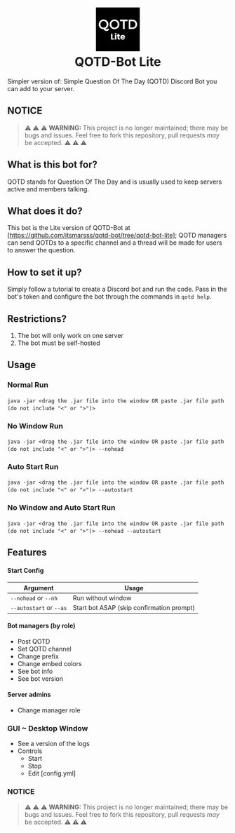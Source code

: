<h1 align="center">
<img src="/assets/image.png" alt="Icon" width="100" height="100">
<br>
QOTD-Bot Lite
<br>
</h1>
Simpler version of: Simple Question Of The Day (QOTD) Discord Bot you can add to your server.

## NOTICE
> :warning: :warning: :warning: **WARNING:** This project is no longer maintained; there may be bugs and issues. Feel free to fork this repository, pull requests *may* be accepted. :warning: :warning: :warning:

## What is this bot for?
QOTD stands for Question Of The Day and is usually used to keep servers active and members talking.
## What does it do?
This bot is the Lite version of QOTD-Bot at [https://github.com/itsmarsss/qotd-bot/tree/qotd-bot-lite]; QOTD managers can send QOTDs to a specific channel and a thread will be made for users to answer the question.
## How to set it up?
Simply follow a tutorial to create a Discord bot and run the code. Pass in the bot's token and configure the bot through the commands in `qotd help`.
## Restrictions?
1. The bot will only work on one server
2. The bot must be self-hosted

## Usage
### Normal Run
`java -jar <drag the .jar file into the window OR paste .jar file path (do not include "<" or ">")>`

### No Window Run
`java -jar <drag the .jar file into the window OR paste .jar file path (do not include "<" or ">")> --nohead`

### Auto Start Run
`java -jar <drag the .jar file into the window OR paste .jar file path (do not include "<" or ">")> --autostart`

### No Window and Auto Start Run
`java -jar <drag the .jar file into the window OR paste .jar file path (do not include "<" or ">")> --nohead --autostart`

## Features
#### Start Config
| Argument | Usage |
|---|---|
| `--nohead` or `--nh` | Run without window |
| `--autostart` or `--as` | Start bot ASAP (skip confirmation prompt) |

#### Bot managers (by role)
- Post QOTD
- Set QOTD channel
- Change prefix
- Change embed colors
- See bot info
- See bot version

#### Server admins
- Change manager role

### GUI ~ Desktop Window
- See a version of the logs
- Controls
  - Start
  - Stop
  - Edit [config.yml]

### NOTICE
> :warning: :warning: :warning: **WARNING:** This project is no longer maintained; there may be bugs and issues. Feel free to fork this repository, pull requests *may* be accepted. :warning: :warning: :warning:
